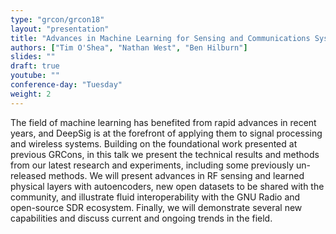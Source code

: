 ```yaml
---
type: "grcon/grcon18"
layout: "presentation"
title: "Advances in Machine Learning for Sensing and Communications Systems"
authors: ["Tim O'Shea", "Nathan West", "Ben Hilburn"]
slides: ""
draft: true
youtube: ""
conference-day: "Tuesday"
weight: 2
---
```

The field of machine learning has benefited from rapid advances in recent years, and DeepSig is at the forefront of applying them to signal processing and wireless systems. Building on the foundational work presented at previous GRCons, in this talk we present the technical results and methods from our latest research and experiments, including some previously un-released methods. We will present advances in RF sensing and learned physical layers with autoencoders, new open datasets to be shared with the community, and illustrate fluid interoperability with the GNU Radio and open-source SDR ecosystem. Finally, we will demonstrate several new capabilities and discuss current and ongoing trends in the field.
